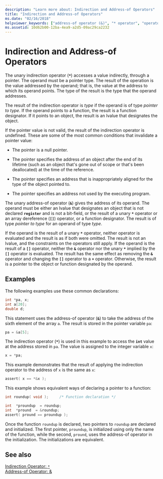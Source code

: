 ```yaml
---
description: "Learn more about: Indirection and Address-of Operators"
title: "Indirection and Address-of Operators"
ms.date: "02/16/2018"
helpviewer_keywords: ["address-of operator (&)", "* operator", "operators [C++], address-of", "ampersand operator (&)", "* operator, indirection operator", "addresses [C++], indirection", "addresses [C++]", "indirection operator", "& operator, address-of operator", "null pointers [C++]", "* operator, address-of operator", "operators [C++], indirection"]
ms.assetid: 10d62b00-12ba-4ea9-a2d5-09ac29ca2232
---
```

# Indirection and Address-of Operators

The unary indirection operator (**`*`**) accesses a value indirectly, through a pointer. The operand must be a pointer type. The result of the operation is the value addressed by the operand; that is, the value at the address to which its operand points. The type of the result is the type that the operand addresses.

The result of the indirection operator is *type* if the operand is of type *pointer to type*. If the operand points to a function, the result is a function designator. If it points to an object, the result is an lvalue that designates the object.

If the pointer value is not valid, the result of the indirection operator is undefined. These are some of the most common conditions that invalidate a pointer value:

- The pointer is a null pointer.

- The pointer specifies the address of an object after the end of its lifetime (such as an object that's gone out of scope or that's been deallocated) at the time of the reference.

- The pointer specifies an address that is inappropriately aligned for the type of the object pointed to.

- The pointer specifies an address not used by the executing program.

The unary address-of operator (**`&`**) gives the address of its operand. The operand must be either an lvalue that designates an object that is not declared **`register`** and is not a bit-field, or the result of a unary **`*`** operator or an array dereference (**`[]`**) operator, or a function designator. The result is of type *pointer to type* for an operand of type *type*.

If the operand is the result of a unary **`*`** operator, neither operator is evaluated and the result is as if both were omitted. The result is not an lvalue, and the constraints on the operators still apply. If the operand is the result of a **`[]`** operator, neither the **`&`** operator nor the unary **`*`** implied by the **`[]`** operator is evaluated. The result has the same effect as removing the **`&`** operator and changing the **`[]`** operator to a **`+`** operator. Otherwise, the result is a pointer to the object or function designated by the operand.

## Examples

The following examples use these common declarations:

```C
int *pa, x;
int a[20];
double d;
```

This statement uses the address-of operator (**`&`**) to take the address of the sixth element of the array `a`. The result is stored in the pointer variable `pa`:

```C
pa = &a[5];
```

The indirection operator (**`*`**) is used in this example to access the **`int`** value at the address stored in `pa`. The value is assigned to the integer variable `x`:

```C
x = *pa;
```

This example demonstrates that the result of applying the indirection operator to the address of `x` is the same as `x`:

```C
assert( x == *&x );
```

This example shows equivalent ways of declaring a pointer to a function:

```C
int roundup( void );     /* Function declaration */

int  *proundup  = roundup;
int  *pround  = &roundup;
assert( pround == proundup );
```

Once the function `roundup` is declared, two pointers to `roundup` are declared and initialized. The first pointer, `proundup`, is initialized using only the name of the function, while the second, `pround`, uses the address-of operator in the initialization. The initializations are equivalent.

## See also

[Indirection Operator: `*`](../cpp/indirection-operator-star.md)<br/>
[Address-of Operator: &](../cpp/address-of-operator-amp.md)
